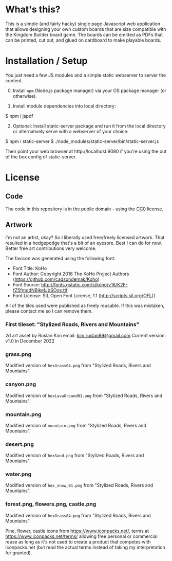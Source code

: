 # What's this?

This is a simple (and fairly hacky) single page Javascript web application
that allows designing your own custom boards that are size compatible with
the Kingdom Builder board game. The boards can be emitted as PDFs that can
be printed, cut out, and glued on cardboard to make playable boards.

# Installation / Setup

You just need a few JS modules and a simple static webserver to server the
content.

0. Install `npm` (Node.js package manager) via your OS package manager (or otherwise).

1. Install module dependencies into local directory:

  $ npm i jspdf

2. Optional: Install static-server package and run it from the local
directory or alternatively serve with a webserver of your choice:

  $ npm i static-server
  $ ./node_modules/static-server/bin/static-server.js

Then point your web browser at http://localhost:9080 if you're using the
out of the box config of static-server.

# License

## Code

The code in this repository is in the public domain - using the
[CC0](https://creativecommons.org/share-your-work/public-domain/cc0/) license.

## Artwork

I'm not an artist, okay? So I liberally used free/freely licensed artwork. That resulted in a
hodgepodge that's a bit of an eyesore. Best I can do for now. Better free art contributions
very welcome.

The favicon was generated using the following font:

- Font Title: KoHo
- Font Author: Copyright 2018 The KoHo Project Authors (https://github.com/cadsondemak/Koho)
- Font Source: http://fonts.gstatic.com/s/koho/v16/K2F-fZ5fmddNBikefJbSOos.ttf
- Font License: SIL Open Font License, 1.1 (http://scripts.sil.org/OFL))

All of the tiles used were published as freely reusable. If this was mistaken,
please contact me so I can remove them.

### First tileset: "Stylized Roads, Rivers and Mountains"

2d art asset by Ruslan Kim
email: kim.ruslan89@gmail.com
Current version: v1.0 in December 2022

### grass.png

Modified version of `hexGrass04.png` from "Stylized Roads, Rivers and Mountains".

### canyon.png

Modified version of `hexLavaGround01.png` from "Stylized Roads, Rivers and Mountains".

### mountain.png

Modified version of `mountain.png` from "Stylized Roads, Rivers and Mountains".

### desert.png

Modified version of `hexSand.png` from "Stylized Roads, Rivers and Mountains".

### water.png

Modified version of `hex_snow_01.png` from "Stylized Roads, Rivers and Mountains".

### forest.png, flowers.png, castle.png

Modified version of `hexGrass04.png` from "Stylized Roads, Rivers and Mountains".

Pine, flower, castle icons from https://www.iconpacks.net/, terms at
https://www.iconpacks.net/terms/ allowing free personal or commercial reuse
as long as it's not used to create a product that competes with iconpacks.net
(but read the actual terms instead of taking my interpretation for granted).

